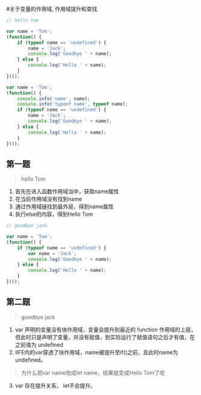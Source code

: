#关于变量的作用域, 作用域提升和查找

```javascript
// hello tom

var name = 'Tom';
(function() {
    if (typeof name == 'undefined') {
        name = 'Jack';
        console.log('Goodbye ' + name);
    } else {
        console.log('Hello ' + name);
    }
})();
```

```javascript
var name = 'Tom';
(function() {
    console.info('name', name);
    console.info('typeof name', typeof name);
    if (typeof name == 'undefined') {
        name = 'Jack';
        console.log('Goodbye ' + name);
    } else {
        console.log('Hello ' + name);
    }
})();
```

## 第一题

> hello Tom

1. 首先在进入函数作用域当中，获取name属性
2. 在当前作用域没有找到name
3. 通过作用域链找到最外层，得到name属性
4. 执行else的内容，得到Hello Tom

```javascript
// goodbye jack

var name = 'Tom';
(function() {
    if (typeof name == 'undefined') {
        var name = 'Jack';
        console.log('Goodbye ' + name);
    } else {
        console.log('Hello ' + name);
    }
})();
```

## 第二题

> goodbye jack

1. var 声明的变量没有块作用域，变量会提升到最近的 function 作用域的上层，但此时只是声明了变量，并没有赋值，到实际运行了赋值语句之后才有值，在之前值为 undefined
2. IIFE内的var穿透了块作用域，name被提升至if()之前，且此时name为undefined。

> 为什么把var name改成let name，结果就变成Hello Tom了呢

3. var 存在提升关系， let不会提升。
